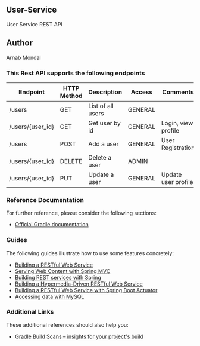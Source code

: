 ## User-Service
User Service REST API

## Author
Arnab Mondal

### This Rest API supports the following endpoints

|   Endpoint      | HTTP Method | Description                          |  Access |       Comments      |
|-----------------|-------------|--------------------------------------|---------|---------------------|
|/users           | GET         | List of all users                    | GENERAL |                     |
|/users/{user_id} | GET         | Get user by id                       | GENERAL | Login, view profile |
|/users           | POST        | Add a user                           | GENERAL | User Registration   |
|/users/{user_id} | DELETE      | Delete a user                        | ADMIN   |                     |
|/users/{user_id} | PUT         | Update a user                        | GENERAL | Update user profile |



### Reference Documentation
For further reference, please consider the following sections:

* [Official Gradle documentation](https://docs.gradle.org)

### Guides
The following guides illustrate how to use some features concretely:

* [Building a RESTful Web Service](https://spring.io/guides/gs/rest-service/)
* [Serving Web Content with Spring MVC](https://spring.io/guides/gs/serving-web-content/)
* [Building REST services with Spring](https://spring.io/guides/tutorials/bookmarks/)
* [Building a Hypermedia-Driven RESTful Web Service](https://spring.io/guides/gs/rest-hateoas/)
* [Building a RESTful Web Service with Spring Boot Actuator](https://spring.io/guides/gs/actuator-service/)
* [Accessing data with MySQL](https://spring.io/guides/gs/accessing-data-mysql/)

### Additional Links
These additional references should also help you:

* [Gradle Build Scans – insights for your project's build](https://scans.gradle.com#gradle)